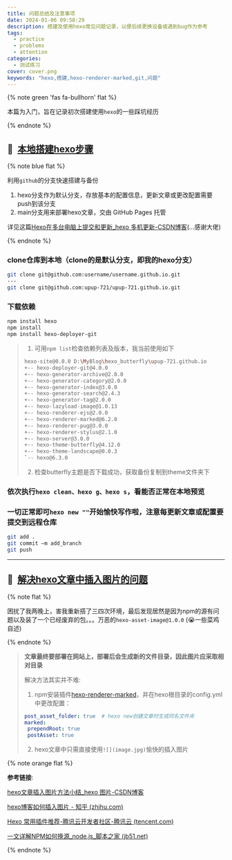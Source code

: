 ```yaml
---
title: 问题总结及注意事项
date: 2024-01-06 09:58:29
description: 搭建及使用hexo常见问题记录，以便后续更换设备或遇到bug作为参考
tags: 
  - practice
  - problems
  - attention
categories:
  - 测试练习
cover: cover.png
keywords: "hexo,搭建,hexo-renderer-marked,git,问题"
---
```


{% note green 'fas fa-bullhorn' flat %}

本篇为入门，旨在记录初次搭建使用`hexo`的一些踩坑经历

{% endnote %}

<span id="jump2"></span>

## &#x1F517;  [本地搭建hexo步骤](#jump2)

{% note blue flat %}

利用`github`的分支快速搭建与备份

1. hexo分支作为默认分支，存放基本的配置信息，更新文章或更改配置需要push到该分支
2. main分支用来部署hexo文章，交由 GitHub Pages 托管

详见这篇[Hexo在多台电脑上提交和更新_hexo 多机更新-CSDN博客](https://blog.csdn.net/K1052176873/article/details/122879462)(...感谢大佬)

{% endnote %}

### clone仓库到本地（clone的是默认分支，即我的hexo分支）

``` bash
git clone git@github.com:username/username.github.io.git
---
git clone git@github.com:upup-721/upup-721.github.io.git
```

### 下载依赖

```bash
npm install hexo
npm install
npm install hexo-deployer-git
```

>1. 可用`npm list`检查依赖列表及版本，我当前使用如下
>
>```bash
>hexo-site@0.0.0 D:\MyBlog\hexo_butterfly\upup-721.github.io
>+-- hexo-deployer-git@4.0.0
>+-- hexo-generator-archive@2.0.0
>+-- hexo-generator-category@2.0.0
>+-- hexo-generator-index@3.0.0
>+-- hexo-generator-search@2.4.3
>+-- hexo-generator-tag@2.0.0
>+-- hexo-lazyload-image@1.0.13
>+-- hexo-renderer-ejs@2.0.0
>+-- hexo-renderer-marked@6.2.0
>+-- hexo-renderer-pug@3.0.0
>+-- hexo-renderer-stylus@2.1.0
>+-- hexo-server@3.0.0
>+-- hexo-theme-butterfly@4.12.0
>+-- hexo-theme-landscape@0.0.3
>`-- hexo@6.3.0
>```
>
>2. 检查butterfly主题是否下载成功，获取备份复制到theme文件夹下

### 依次执行`hexo clean、hexo g、hexo s`，看能否正常在本地预览

### 一切正常即可`hexo new ""`开始愉快写作啦，注意每更新文章或配置要提交到远程仓库

```bash
git add .
git commit –m add_branch
git push
```

-----

<span id="jump1"></span>

## &#x1F517;  [解决hexo文章中插入图片的问题](#jump1)

{% note flat %}

困扰了我两晚上，害我重新搭了三四次环境，最后发现居然是因为npm的源有问题以及装了一个已经废弃的包。。。万恶的`hexo-asset-image@1.0.0`  (&#x1F62D;一些菜鸡自述)

{% endnote %}

>__文章最终要部署在网站上，部署后会生成新的文件目录，因此图片应采取相对目录__
>
>解决方法其实并不难:
>
>1. npm安装插件[hexo-renderer-marked](https://link.zhihu.com/?target=https%3A//github.com/hexojs/hexo-renderer-marked)，并在hexo根目录的config.yml中更改配置：
>
>```yaml
>post_asset_folder: true  # hexo new创建文章时生成同名文件夹
>marked:
>  prependRoot: true
>  postAsset: true
>```
>
>2. hexo文章中只需直接使用`![](image.jpg)`愉快的插入图片

{% note orange flat %}

__参考链接__:

[hexo文章插入图片方法小结_hexo 图片-CSDN博客](https://blog.csdn.net/u014155600/article/details/128950724)

[hexo博客如何插入图片 - 知乎 (zhihu.com)](https://zhuanlan.zhihu.com/p/265077468)

[Hexo 常用插件推荐-腾讯云开发者社区-腾讯云 (tencent.com)](https://cloud.tencent.com/developer/article/2143602)

[一文详解NPM如何换源_node.js_脚本之家 (jb51.net)](https://www.jb51.net/article/273979.htm)

{% endnote %}


